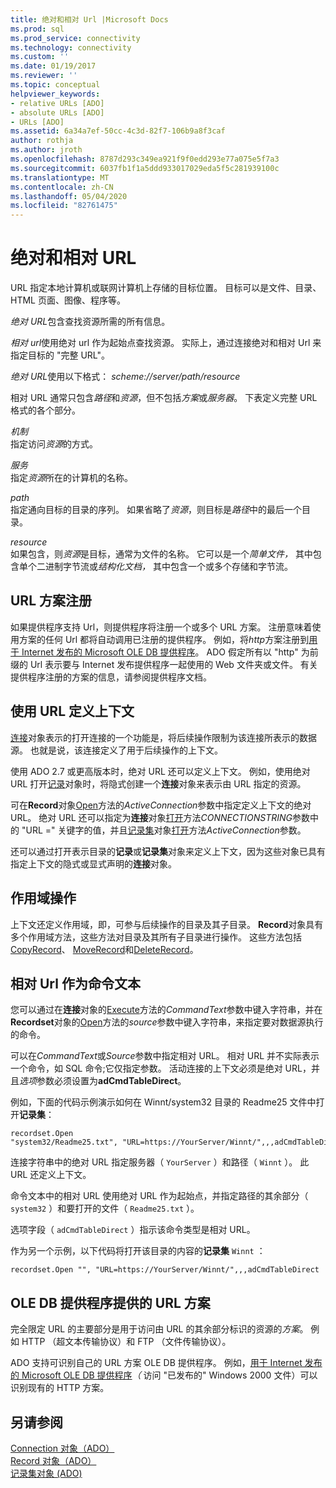 ```yaml
---
title: 绝对和相对 Url |Microsoft Docs
ms.prod: sql
ms.prod_service: connectivity
ms.technology: connectivity
ms.custom: ''
ms.date: 01/19/2017
ms.reviewer: ''
ms.topic: conceptual
helpviewer_keywords:
- relative URLs [ADO]
- absolute URLs [ADO]
- URLs [ADO]
ms.assetid: 6a34a7ef-50cc-4c3d-82f7-106b9a8f3caf
author: rothja
ms.author: jroth
ms.openlocfilehash: 8787d293c349ea921f9f0edd293e77a075e5f7a3
ms.sourcegitcommit: 6037fb1f1a5ddd933017029eda5f5c281939100c
ms.translationtype: MT
ms.contentlocale: zh-CN
ms.lasthandoff: 05/04/2020
ms.locfileid: "82761475"
---
```

# <a name="absolute-and-relative-urls"></a>绝对和相对 URL
URL 指定本地计算机或联网计算机上存储的目标位置。 目标可以是文件、目录、HTML 页面、图像、程序等。  
  
 *绝对 URL*包含查找资源所需的所有信息。  
  
 *相对 url*使用绝对 url 作为起始点查找资源。 实际上，通过连接绝对和相对 Url 来指定目标的 "完整 URL"。  
  
 *绝对 URL*使用以下格式： *scheme://server/path/resource*  
  
 相对 URL 通常只包含*路径*和*资源*，但不包括*方案*或*服务器*。 下表定义完整 URL 格式的各个部分。  
  
 *机制*  
 指定访问*资源*的方式。  
  
 *服务*  
 指定*资源*所在的计算机的名称。  
  
 *path*  
 指定通向目标的目录的序列。 如果省略了*资源*，则目标是*路径*中的最后一个目录。  
  
 *resource*  
 如果包含，则*资源*是目标，通常为文件的名称。 它可以是一个*简单文件，* 其中包含单个二进制字节流或*结构化文档，* 其中包含一个或多个存储和字节流。  
  
## <a name="url-scheme-registration"></a>URL 方案注册  
 如果提供程序支持 Url，则提供程序将注册一个或多个 URL 方案。 注册意味着使用方案的任何 Url 都将自动调用已注册的提供程序。 例如，将*http*方案注册到[用于 Internet 发布的 Microsoft OLE DB 提供程序](../../../ado/guide/appendixes/microsoft-ole-db-provider-for-internet-publishing.md)。 ADO 假定所有以 "http" 为前缀的 Url 表示要与 Internet 发布提供程序一起使用的 Web 文件夹或文件。 有关提供程序注册的方案的信息，请参阅提供程序文档。  
  
## <a name="defining-context-with-a-url"></a>使用 URL 定义上下文  
 [连接](../../../ado/reference/ado-api/connection-object-ado.md)对象表示的打开连接的一个功能是，将后续操作限制为该连接所表示的数据源。 也就是说，该连接定义了用于后续操作的上下文。  
  
 使用 ADO 2.7 或更高版本时，绝对 URL 还可以定义上下文。 例如，使用绝对 URL 打开[记录](../../../ado/reference/ado-api/record-object-ado.md)对象时，将隐式创建一个**连接**对象来表示由 URL 指定的资源。  
  
 可在**Record**对象[Open](../../../ado/reference/ado-api/open-method-ado-record.md)方法的*ActiveConnection*参数中指定定义上下文的绝对 URL。 绝对 URL 还可以指定为**连接**对象[打开](../../../ado/reference/ado-api/open-method-ado-connection.md)方法*CONNECTIONSTRING*参数中的 "URL =" 关键字的值，并且[记录集](../../../ado/reference/ado-api/recordset-object-ado.md)对象[打开](../../../ado/reference/ado-api/open-method-ado-recordset.md)方法*ActiveConnection*参数。  
  
 还可以通过打开表示目录的**记录**或**记录集**对象来定义上下文，因为这些对象已具有指定上下文的隐式或显式声明的**连接**对象。  
  
## <a name="scoped-operations"></a>作用域操作  
 上下文还定义作用域，即，可参与后续操作的目录及其子目录。 **Record**对象具有多个作用域方法，这些方法对目录及其所有子目录进行操作。 这些方法包括[CopyRecord](../../../ado/reference/ado-api/copyrecord-method-ado.md)、 [MoveRecord](../../../ado/reference/ado-api/moverecord-method-ado.md)和[DeleteRecord](../../../ado/reference/ado-api/deleterecord-method-ado.md)。  
  
## <a name="relative-urls-as-command-text"></a>相对 Url 作为命令文本  
 您可以通过在**连接**对象的[Execute](../../../ado/reference/ado-api/execute-method-ado-connection.md)方法的*CommandText*参数中键入字符串，并在**Recordset**对象的[Open](../../../ado/reference/ado-api/open-method-ado-recordset.md)方法的*source*参数中键入字符串，来指定要对数据源执行的命令。  
  
 可以在*CommandText*或*Source*参数中指定相对 URL。 相对 URL 并不实际表示一个命令，如 SQL 命令;它仅指定参数。 活动连接的上下文必须是绝对 URL，并且*选项*参数必须设置为**adCmdTableDirect**。  
  
 例如，下面的代码示例演示如何在 Winnt/system32 目录的 Readme25 文件中打开**记录集**：  
  
```  
recordset.Open "system32/Readme25.txt", "URL=https://YourServer/Winnt/",,,adCmdTableDirect  
```  
  
 连接字符串中的绝对 URL 指定服务器（ `YourServer` ）和路径（ `Winnt` ）。 此 URL 还定义上下文。  
  
 命令文本中的相对 URL 使用绝对 URL 作为起始点，并指定路径的其余部分（ `system32` ）和要打开的文件（ `Readme25.txt` ）。  
  
 选项字段（ `adCmdTableDirect` ）指示该命令类型是相对 URL。  
  
 作为另一个示例，以下代码将打开该目录的内容的**记录集** `Winnt` ：  
  
```  
recordset.Open "", "URL=https://YourServer/Winnt/",,,adCmdTableDirect  
```  
  
## <a name="ole-db-provider-supplied-url-schemes"></a>OLE DB 提供程序提供的 URL 方案  
 完全限定 URL 的主要部分是用于访问由 URL 的其余部分标识的资源的*方案*。 例如 HTTP （超文本传输协议）和 FTP （文件传输协议）。  
  
 ADO 支持可识别自己的 URL 方案 OLE DB 提供程序。 例如，[用于 Internet 发布的 Microsoft OLE DB 提供程序](../../../ado/guide/appendixes/microsoft-ole-db-provider-for-internet-publishing.md)*（* 访问 "已发布的" Windows 2000 文件）可以识别现有的 HTTP 方案。  
  
## <a name="see-also"></a>另请参阅  
 [Connection 对象（ADO）](../../../ado/reference/ado-api/connection-object-ado.md)   
 [Record 对象（ADO）](../../../ado/reference/ado-api/record-object-ado.md)   
 [记录集对象 (ADO)](../../../ado/reference/ado-api/recordset-object-ado.md)
